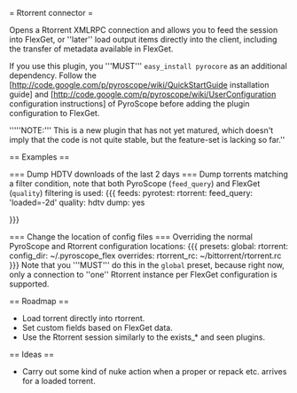 = Rtorrent connector =

Opens a Rtorrent XMLRPC connection and allows you to feed the session into FlexGet, or ''later'' load output items directly into the client, including the transfer of metadata available in FlexGet.

If you use this plugin, you '''MUST''' `easy_install pyrocore` as an additional dependency. Follow the [http://code.google.com/p/pyroscope/wiki/QuickStartGuide installation guide] and [http://code.google.com/p/pyroscope/wiki/UserConfiguration configuration instructions] of PyroScope before adding the plugin configuration to FlexGet.

'''''NOTE:''' This is a new plugin that has not yet matured, which doesn't imply that the code is not quite stable, but the feature-set is lacking so far.''

== Examples ==

=== Dump HDTV downloads of the last 2 days ===
Dump torrents matching a filter condition, note that both PyroScope (`feed_query`) and FlexGet (`quality`) filtering is used:
{{{
feeds:
  pyrotest:
    rtorrent:
      feed_query: 'loaded=-2d'
    quality: hdtv
    dump: yes

}}}

=== Change the location of config files ===
Overriding the normal PyroScope and Rtorrent configuration locations:
{{{
presets:
  global:
    rtorrent:
      config_dir: ~/.pyroscope_flex
      overrides:
        rtorrent_rc: ~/bittorrent/rtorrent.rc
}}}
Note that you '''MUST''' do this in the `global` preset, because right now, only a connection to ''one'' Rtorrent instance per FlexGet configuration is supported.


== Roadmap ==

 * Load torrent directly into rtorrent.
 * Set custom fields based on FlexGet data.
 * Use the Rtorrent session similarly to the exists_* and seen plugins.


== Ideas ==

 * Carry out some kind of nuke action when a proper or repack etc. arrives for a loaded torrent.
